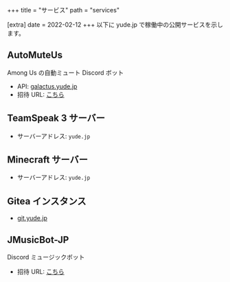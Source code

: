 +++
title = "サービス"
path = "services"

[extra]
date = 2022-02-12
+++
以下に yude.jp で稼働中の公開サービスを示します。

## AutoMuteUs
Among Us の自動ミュート Discord ボット
* API: [galactus.yude.jp](https://galactus.yude.jp)
* 招待 URL: [こちら](https://discord.com/api/oauth2/authorize?client_id=786468213688369152&permissions=8&scope=bot)

## TeamSpeak 3 サーバー
* サーバーアドレス: `yude.jp`

## Minecraft サーバー
* サーバーアドレス: `yude.jp`

## Gitea インスタンス
* [git.yude.jp](https://git.yude.jp)

## JMusicBot-JP
Discord ミュージックボット
* 招待 URL: [こちら](https://discord.com/oauth2/authorize?client_id=429638220456656896&scope=bot&permissions=338963472)